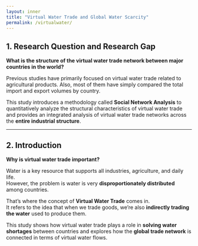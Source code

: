 ```yaml
---
layout: inner
title: "Virtual Water Trade and Global Water Scarcity"
permalink: /virtualwater/
---
```


## 1. Research Question and Research Gap

**What is the structure of the virtual water trade network between major countries in the world?**

Previous studies have primarily focused on virtual water trade related to agricultural products. Also, most of them have simply compared the total import and export volumes by country.

This study introduces a methodology called **Social Network Analysis** to quantitatively analyze the structural characteristics of virtual water trade and provides an integrated analysis of virtual water trade networks across the **entire industrial structure**.

---

## 2. Introduction

**Why is virtual water trade important?**

Water is a key resource that supports all industries, agriculture, and daily life.  
However, the problem is water is very **disproportionately distributed** among countries.

That’s where the concept of **Virtual Water Trade** comes in.  
It refers to the idea that when we trade goods, we’re also **indirectly trading the water** used to produce them.

This study shows how virtual water trade plays a role in **solving water shortages** between countries and explores how the **global trade network** is connected in terms of virtual water flows.
